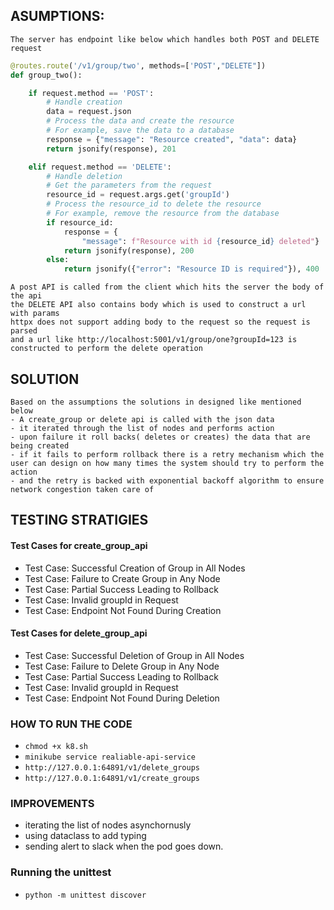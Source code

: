 ## ASUMPTIONS:
    The server has endpoint like below which handles both POST and DELETE request
```python
@routes.route('/v1/group/two', methods=['POST',"DELETE"])
def group_two():

    if request.method == 'POST':
        # Handle creation
        data = request.json
        # Process the data and create the resource
        # For example, save the data to a database
        response = {"message": "Resource created", "data": data}
        return jsonify(response), 201

    elif request.method == 'DELETE':
        # Handle deletion
        # Get the parameters from the request
        resource_id = request.args.get('groupId')
        # Process the resource_id to delete the resource
        # For example, remove the resource from the database
        if resource_id:
            response = {
                "message": f"Resource with id {resource_id} deleted"}
            return jsonify(response), 200
        else:
            return jsonify({"error": "Resource ID is required"}), 400
```
    A post API is called from the client which hits the server the body of the api
    the DELETE API also contains body which is used to construct a url with params 
    httpx does not support adding body to the request so the request is parsed 
    and a url like http://localhost:5001/v1/group/one?groupId=123 is constructed to perform the delete operation

## SOLUTION
    Based on the assumptions the solutions in designed like mentioned below
    - A create_group or delete api is called with the json data
    - it iterated through the list of nodes and performs action
    - upon failure it roll backs( deletes or creates) the data that are being created
    - if it fails to perform rollback there is a retry mechanism which the user can design on how many times the system should try to perform the action
    - and the retry is backed with exponential backoff algorithm to ensure network congestion taken care of

## TESTING STRATIGIES

#### Test Cases for create_group_api
- Test Case: Successful Creation of Group in All Nodes
- Test Case: Failure to Create Group in Any Node
- Test Case: Partial Success Leading to Rollback
- Test Case: Invalid groupId in Request
- Test Case: Endpoint Not Found During Creation

#### Test Cases for delete_group_api
- Test Case: Successful Deletion of Group in All Nodes
- Test Case: Failure to Delete Group in Any Node
- Test Case: Partial Success Leading to Rollback
- Test Case: Invalid groupId in Request
- Test Case: Endpoint Not Found During Deletion

### HOW TO RUN THE CODE
 - `chmod +x k8.sh`
 - `minikube service realiable-api-service`
 - `http://127.0.0.1:64891/v1/delete_groups`
 - `http://127.0.0.1:64891/v1/create_groups`

### IMPROVEMENTS
- iterating the list of nodes asynchornusly 
- using dataclass to add typing
- sending alert to slack when the pod goes down.
### Running the unittest
-  `python -m unittest discover`
